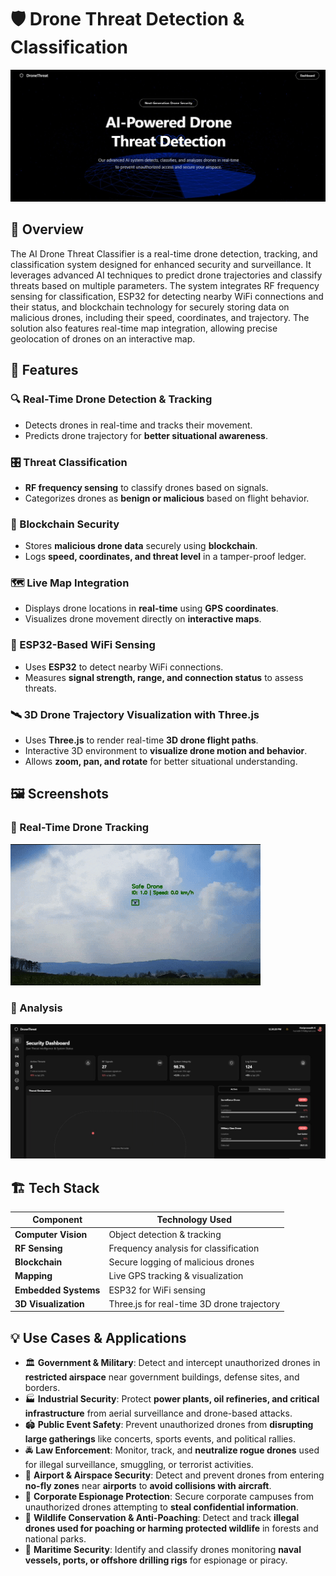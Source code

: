 # 🛡️ Drone Threat Detection & Classification

![Project Banner](images/landing-page.jpg)

## 🚀 Overview

The AI Drone Threat Classifier is a real-time drone detection, tracking, and classification system designed for enhanced security and surveillance. It leverages advanced AI techniques to predict drone trajectories and classify threats based on multiple parameters. The system integrates RF frequency sensing for classification, ESP32 for detecting nearby WiFi connections and their status, and blockchain technology for securely storing data on malicious drones, including their speed, coordinates, and trajectory. The solution also features real-time map integration, allowing precise geolocation of drones on an interactive map.

## 🎯 Features

### 🔍 Real-Time Drone Detection & Tracking
- Detects drones in real-time and tracks their movement.
- Predicts drone trajectory for **better situational awareness**.

### 🎛️ Threat Classification
- **RF frequency sensing** to classify drones based on signals.
- Categorizes drones as **benign or malicious** based on flight behavior.

### 🔗 Blockchain Security
- Stores **malicious drone data** securely using **blockchain**.
- Logs **speed, coordinates, and threat level** in a tamper-proof ledger.

### 🗺️ Live Map Integration
- Displays drone locations in **real-time** using **GPS coordinates**.
- Visualizes drone movement directly on **interactive maps**.

### 📡 ESP32-Based WiFi Sensing
- Uses **ESP32** to detect nearby WiFi connections.
- Measures **signal strength, range, and connection status** to assess threats.

### 🛰️ 3D Drone Trajectory Visualization with Three.js
- Uses **Three.js** to render real-time **3D drone flight paths**.
- Interactive 3D environment to **visualize drone motion and behavior**.
- Allows **zoom, pan, and rotate** for better situational understanding.

## 🖼️ Screenshots

### 🎯 Real-Time Drone Tracking
![Real-Time Tracking](images/output.gif)

### 🔗 Analysis
![Analysis Data](images/dashboard.jpg)

## 🏗️ Tech Stack

| Component           | Technology Used  |
|---------------------|----------------|
| **Computer Vision** | Object detection & tracking |
| **RF Sensing**      | Frequency analysis for classification |
| **Blockchain**      | Secure logging of malicious drones |
| **Mapping**        | Live GPS tracking & visualization |
| **Embedded Systems** | ESP32 for WiFi sensing |
| **3D Visualization** | Three.js for real-time 3D drone trajectory |

## 💡 Use Cases & Applications  

- 🏛️ **Government & Military**: Detect and intercept unauthorized drones in **restricted airspace** near government buildings, defense sites, and borders.  
- 🏭 **Industrial Security**: Protect **power plants, oil refineries, and critical infrastructure** from aerial surveillance and drone-based attacks.  
- 🏟️ **Public Event Safety**: Prevent unauthorized drones from **disrupting large gatherings** like concerts, sports events, and political rallies.  
- 🚔 **Law Enforcement**: Monitor, track, and **neutralize rogue drones** used for illegal surveillance, smuggling, or terrorist activities.  
- 🛬 **Airport & Airspace Security**: Detect and prevent drones from entering **no-fly zones** near **airports** to **avoid collisions with aircraft**.  
- 🏢 **Corporate Espionage Protection**: Secure corporate campuses from unauthorized drones attempting to **steal confidential information**.  
- 🌲 **Wildlife Conservation & Anti-Poaching**: Detect and track **illegal drones used for poaching or harming protected wildlife** in forests and national parks.  
- 🚢 **Maritime Security**: Identify and classify drones monitoring **naval vessels, ports, or offshore drilling rigs** for espionage or piracy.  
